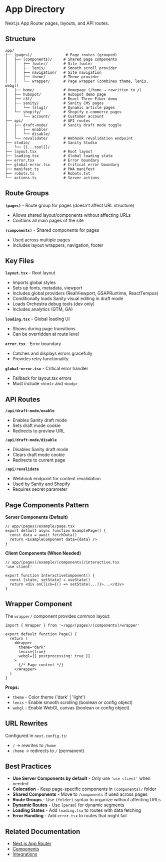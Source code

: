 # App Directory

Next.js App Router pages, layouts, and API routes.

## Structure

```
app/
├── (pages)/               # Page routes (grouped)
│   ├── (components)/     # Shared page components
│   │   ├── footer/       # Site footer
│   │   ├── lenis/        # Smooth scroll provider
│   │   ├── navigation/   # Site navigation
│   │   ├── theme/        # Theme provider
│   │   └── wrapper/      # Page wrapper (combines theme, lenis, webgl)
│   ├── home/             # Homepage (/home → rewritten to /)
│   ├── hubspot/          # HubSpot demo page
│   ├── r3f/              # React Three Fiber demo
│   ├── sanity/           # Sanity CMS pages
│   │   └── [slug]/       # Dynamic article pages
│   └── shopify/          # Shopify e-commerce pages
│       └── account/      # Customer account
├── api/                  # API routes
│   ├── draft-mode/       # Sanity draft mode toggle
│   │   ├── enable/
│   │   └── disable/
│   └── revalidate/       # Webhook revalidation endpoint
├── studio/               # Sanity Studio
│   └── [[...tool]]/
├── layout.tsx            # Root layout
├── loading.tsx           # Global loading state
├── error.tsx             # Error boundary
├── global-error.tsx      # Critical error boundary
├── manifest.ts           # PWA manifest
├── robots.ts             # Robots.txt
└── actions.ts            # Server actions
```

## Route Groups

**`(pages)`** - Route group for pages (doesn't affect URL structure)
- Allows shared layout/components without affecting URLs
- Contains all main pages of the site

**`(components)`** - Shared components for pages
- Used across multiple pages
- Includes layout wrappers, navigation, footer

## Key Files

**`layout.tsx`** - Root layout
- Imports global styles
- Sets up fonts, metadata, viewport
- Includes global providers (RealViewport, GSAPRuntime, ReactTempus)
- Conditionally loads Sanity visual editing in draft mode
- Loads Orchestra debug tools (dev only)
- Includes analytics (GTM, GA)

**`loading.tsx`** - Global loading UI
- Shows during page transitions
- Can be overridden at route level

**`error.tsx`** - Error boundary
- Catches and displays errors gracefully
- Provides retry functionality

**`global-error.tsx`** - Critical error handler
- Fallback for layout.tsx errors
- Must include `<html>` and `<body>`

## API Routes

**`/api/draft-mode/enable`**
- Enables Sanity draft mode
- Sets draft mode cookie
- Redirects to preview URL

**`/api/draft-mode/disable`**
- Disables Sanity draft mode
- Clears draft mode cookie
- Redirects to current page

**`/api/revalidate`**
- Webhook endpoint for content revalidation
- Used by Sanity and Shopify
- Requires secret parameter

## Page Components Pattern

**Server Components (Default)**
```tsx
// app/(pages)/example/page.tsx
export default async function ExamplePage() {
  const data = await fetchData()
  return <ExampleComponent data={data} />
}
```

**Client Components (When Needed)**
```tsx
// app/(pages)/example/(components)/interactive.tsx
'use client'

export function InteractiveComponent() {
  const [state, setState] = useState()
  return <div onClick={() => setState(...)}>...</div>
}
```

## Wrapper Component

The `wrapper/` component provides common layout:

```tsx
import { Wrapper } from '~/app/(pages)/(components)/wrapper'

export default function Page() {
  return (
    <Wrapper 
      theme="dark" 
      lenis={true} 
      webgl={{ postprocessing: true }}
    >
      {/* Page content */}
    </Wrapper>
  )
}
```

**Props:**
- `theme` - Color theme ('dark' | 'light')
- `lenis` - Enable smooth scrolling (boolean or config object)
- `webgl` - Enable WebGL canvas (boolean or config object)

## URL Rewrites

Configured in `next.config.ts`:

- `/` → rewrites to `/home`
- `/home` → redirects to `/` (permanent)

## Best Practices

- **Use Server Components by default** - Only use `'use client'` when needed
- **Colocation** - Keep page-specific components in `(components)/` folder
- **Shared Components** - Move to `/components` if used across pages
- **Route Groups** - Use `(folder)` syntax to organize without affecting URLs
- **Dynamic Routes** - Use `[param]` for dynamic segments
- **Loading States** - Add `loading.tsx` to routes with data fetching
- **Error Handling** - Add `error.tsx` to routes that might fail

## Related Documentation

- [Next.js App Router](https://nextjs.org/docs/app)
- [Components](../components/README.md)
- [Integrations](../integrations/README.md)

